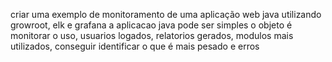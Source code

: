 criar uma exemplo de monitoramento de uma aplicação web java utilizando growroot, elk e grafana
a aplicacao java pode ser simples
o objeto é monitorar o uso, usuarios logados, relatorios gerados, modulos mais utilizados, conseguir identificar o que é mais pesado e erros
